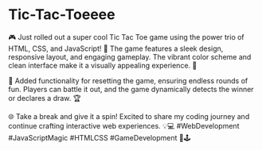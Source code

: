 # Tic-Tac-Toeeee
🎮 Just rolled out a super cool Tic Tac Toe game using the power trio of HTML, CSS, and JavaScript! 🚀 The game features a sleek design, responsive layout, and engaging gameplay. The vibrant color scheme and clean interface make it a visually appealing experience. 🎨

🔄 Added functionality for resetting the game, ensuring endless rounds of fun. Players can battle it out, and the game dynamically detects the winner or declares a draw. 🏆

🌐 Take a break and give it a spin! Excited to share my coding journey and continue crafting interactive web experiences. 💡💻 #WebDevelopment #JavaScriptMagic #HTMLCSS #GameDevelopment 🚀🕹️
